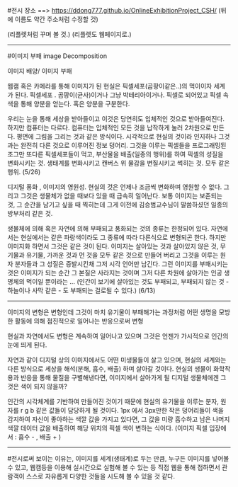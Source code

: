 #전시 장소
==> https://ddong777.github.io/OnlineExhibitionProject_CSH/ (뒤에 이름도 약간 주소처럼 수정할 것)

(리플렛처럼 꾸며 볼 것.)
(리플렛도 웹페이지로.)

----------------------------------------------------------------------

#이미지 부패 image Decomposition

이미지 배양/ 이미지 부패

웹캠 혹은 카메라를 통해 이미지가 된 현실은 픽셀세포(곰팡이같은..)의 먹이이자 세계가 된다.
픽셀세포 . 곰팡이(균사)이거나 그냥 박테리아이거나. 픽셀로 되어있고 픽셀 속 색을 통해 양분을 얻는다. 혹은 양분을 구분한다.

우리는 눈을 통해 세상을 받아들이고 이것은 당연히도 입체적인 것으로 받아들여진다. 하지만 컴퓨터는 다르다. 컴퓨터는 입체적인 모든 것을 납작하게 눌러 2차원으로 만든다. 평면에 그림을 그리는 것과 같은 방식이다. 시각적으로 현실의 것이라 인지하나 그것과는 완전히 다른 것으로 이루어진 정보 덩어리. 그것을 이루는 픽셀들을 프로그래밍된 조그만 또다른 픽셀세포들이 먹고, 부산물을 배출(일종의 행위)를 하여 픽셀의 성질을 변화시키는 것. 생태계를 변화시키고 캔버스 위 물감을 변질시키고 썩히는 것. 모두 같은 행위. (5/26)

디지털 풍화 , 이미지의 영원성. 현실의 것은 언제나 조금씩 변화하며 영원할 수 없다. 그리고 그것은 생물체가 없을 때보다 있을 때 급속히 일어난다. 보통 이미지는 보존되는 것, 그 순간을 남기고 싶을 때 찍히는데 그게 이전에 김승범교수님이 말씀하셨던 일종의 방부처리 같은 것.

생물체에 의해 혹은 자연에 의해 부패되고 풍화되는 것의 종류는 한정되어 있다. 자연에서는 현실에서는 같은 파랑색이라도 그 종류에 따라 다른식으로 변형되곤 한다.  하지만 이미지화 하면서 그것은 같은 것이 된다. 이미지는 살아있는 것과 살아있지 않은 것, 무기물과 유기물, 가까운 것과 먼 것을 모두 같은 것으로 만들어 버리고 그것을 이루는 원자 분자들과 그 성질은 증발시킨채 그저 시각 언어만 남긴다. 그런 이미지를 부패시키는 것은 이미지가 되는 순간 그 본질은 사라지는 것이며 그저 다른 차원에 살아가는 인공 생명체의 먹이일 뿐이라는 … (인간이 보기에 살아있는 것도 부패되고, 부패되지 않는 것 - 하늘이나 사막 같은 - 도 부패되는 걸로될 수 있다.) (6/13)

----------------------------------------------------------------------

이미지의 변형은 변형인데 그것이 마치 유기물이 부패해가는 과정처럼
어떤 생명을 모방한 활동에 의해 점진적으로 일어나는 반응으로써 변형

현실과 자연에서도 변형은 계속하여 일어나고 있으며 그것은 언젠가 가시적으로 인간의 눈에 띄게 된다.

자연과 같이 디지털 상의 이미지에서도 어떤 미생물들이 살고 있으며, 현실의 세계와는 다른 방식으로 세상을 해석(분해, 흡수, 배출) 하며 살아갈 것이다. 현실의 생물이 화학작용과 반응을 통해 물질을 구별해낸다면, 이미지에서 살아가게 될 디지털 생물체에겐 그것은 색이 되지 않을까?

인간의 시각체계를 기반하여 만들어진 것이기 때문에 현실의 유기물을 이루는 분자, 원자를 r g b 같은 값들이 담당하게 될 것이다. 1px 에서 3px만한 작은 덩어리들이 색을 감지하여 자신이 좋아하는 색깔 값을 가지고 있다면, 그 값을 미량 흡수하고 남은 나머지 색깔 데이터 값을 배출하여 해당 위치의 픽셀 색이 변하는 식이다. (이미지 픽셀 입장에서 : 흡수 - , 배출 + )

----------------------------------------------------------------------

#전시로써 보이는 이유는,
이미지를 세계(생태계)로 두는 만큼, 누구든 이미지를 넣어볼 수 있고, 웹캠등을 이용해 실시간으로 실험해 볼 수 있는 등 직접 웹을 통해 접하면서 관람객이 스스로 자유롭게 다양한 것들을 시도해 볼 수 있을 것 같다.

